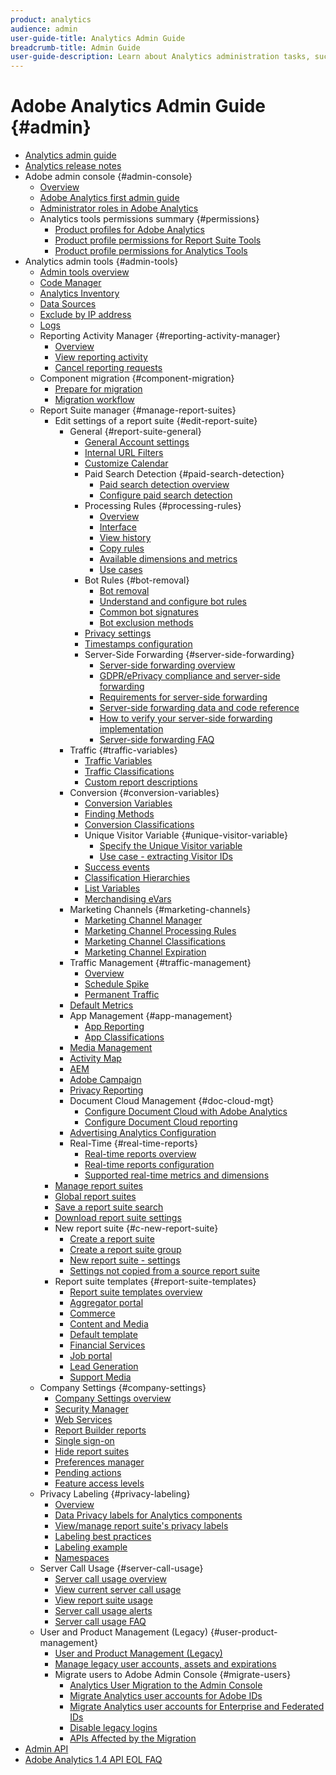 ```yaml
---
product: analytics
audience: admin
user-guide-title: Analytics Admin Guide
breadcrumb-title: Admin Guide
user-guide-description: Learn about Analytics administration tasks, such managing users and products in the Experience Cloud Admin Console, configuring report suites, and more.
---
```


# Adobe Analytics Admin Guide {#admin}

+ [Analytics admin guide](home.md)
+ [Analytics release notes](https://experienceleague.adobe.com/en/docs/analytics/release-notes/latest)
+ Adobe admin console {#admin-console}
  + [Overview](admin-console/home.md)
  + [Adobe Analytics first admin guide](admin-console/first-admin-guide.md)
  + [Administrator roles in Adobe Analytics](admin-console/admin-roles-in-analytics.md)
  + Analytics tools permissions summary {#permissions}
    + [Product profiles for Adobe Analytics](admin-console/permissions/product-profile.md)
    + [Product profile permissions for Report Suite Tools](admin-console/permissions/report-suite-tools.md)
    + [Product profile permissions for Analytics Tools](admin-console/permissions/analytics-tools.md)
+ Analytics admin tools {#admin-tools}
  + [Admin tools overview](tools/c-admin-tools.md)
  + [Code Manager](tools/code-manager-admin.md)
  + [Analytics Inventory](tools/analytics-inventory.md)
  + [Data Sources](tools/data-sources.md)
  + [Exclude by IP address](tools/exclude-ip.md)
  + [Logs](tools/logs.md)
  + Reporting Activity Manager {#reporting-activity-manager}
    + [Overview](tools/reporting-activity-manager/reporting-activity-overview.md)
    + [View reporting activity](tools//reporting-activity-manager/reporting-activity.md)
    + [Cancel reporting requests](tools/reporting-activity-manager/reporting-activity-cancel-requests.md)
  + Component migration {#component-migration}
    + [Prepare for migration](tools/component-migration/prepare-component-migration.md)
    + [Migration workflow](tools/component-migration/component-migration.md)
  + Report Suite manager {#manage-report-suites}
    + Edit settings of a report suite {#edit-report-suite}
      + General {#report-suite-general}
        + [General Account settings](tools/manage-rs/edit-settings/general/general-acct-settings-admin.md)
        + [Internal URL Filters](tools/manage-rs/edit-settings/general/internal-url-filter-admin.md)
        + [Customize Calendar](tools/manage-rs/edit-settings/general/custom-calendar.md)
        + Paid Search Detection {#paid-search-detection}
          + [Paid search detection overview](tools/manage-rs/edit-settings/general/paid-search-detection/paid-search-detection.md)
          + [Configure paid search detection](tools/manage-rs/edit-settings/general/paid-search-detection/t-paid-search-detection.md)
        + Processing Rules {#processing-rules}
          + [Overview](tools/manage-rs/edit-settings/general/processing-rules/pr-overview.md)
          + [Interface](tools/manage-rs/edit-settings/general/processing-rules/pr-interface.md)
          + [View history](tools/manage-rs/edit-settings/general/processing-rules/pr-view-history.md)
          + [Copy rules](tools/manage-rs/edit-settings/general/processing-rules/pr-copy.md)
          + [Available dimensions and metrics](tools/manage-rs/edit-settings/general/processing-rules/pr-variables.md)
          + [Use cases](tools/manage-rs/edit-settings/general/processing-rules/pr-use-cases.md)
        + Bot Rules {#bot-removal}
          + [Bot removal](tools/manage-rs/edit-settings/general/bot-removal/bot-removal.md)
          + [Understand and configure bot rules](tools/manage-rs/edit-settings/general/bot-removal/bot-rules.md)
          + [Common bot signatures](tools/manage-rs/edit-settings/general/bot-removal/bot-signatures.md)
          + [Bot exclusion methods](tools/manage-rs/edit-settings/general/bot-removal/bot-exclusion-methods.md)
        + [Privacy settings](tools/manage-rs/edit-settings/general/privacy-settings.md)
        + [Timestamps configuration](tools/manage-rs/edit-settings/general/timestamp-configuration.md)
        + Server-Side Forwarding {#server-side-forwarding}
          + [Server-side forwarding overview](tools/manage-rs/edit-settings/general/c-server-side-forwarding/ssf.md)
          + [GDPR/ePrivacy compliance and server-side forwarding](tools/manage-rs/edit-settings/general/c-server-side-forwarding/ssf-gdpr.md)
          + [Requirements for server-side forwarding](tools/manage-rs/edit-settings/general/c-server-side-forwarding/ssf-requirements.md)
          + [Server-side forwarding data and code reference](tools/manage-rs/edit-settings/general/c-server-side-forwarding/ssf-reference.md)
          + [How to verify your server-side forwarding implementation](tools/manage-rs/edit-settings/general/c-server-side-forwarding/ssf-verify.md)
          + [Server-side forwarding FAQ](tools/manage-rs/edit-settings/general/c-server-side-forwarding/ssf-faq.md)
      + Traffic {#traffic-variables}
        + [Traffic Variables](tools/manage-rs/edit-settings/c-traffic-variables/traffic-var.md)
        + [Traffic Classifications](tools/manage-rs/edit-settings/c-traffic-variables/traffic-classifications.md)
        + [Custom report descriptions](tools/manage-rs/edit-settings/c-traffic-variables/custom-desc-admin.md)
      + Conversion {#conversion-variables}
        + [Conversion Variables](tools/manage-rs/edit-settings/conversion-var-admin/conversion-var-admin.md)
        + [Finding Methods](tools/manage-rs/edit-settings/conversion-var-admin/finding-methods.md)
        + [Conversion Classifications](tools/manage-rs/edit-settings/conversion-var-admin/conversion-classifications.md)
        + Unique Visitor Variable {#unique-visitor-variable}
          + [Specify the Unique Visitor variable](tools/manage-rs/edit-settings/conversion-var-admin/unique-visitor-variable-admin/t-unique-visitor-variable.md)
          + [Use case - extracting Visitor IDs](tools/manage-rs/edit-settings/conversion-var-admin/unique-visitor-variable-admin/extract-visitorids-usecase.md)
        + [Success events](tools/manage-rs/edit-settings/conversion-var-admin/c-success-events/success-event.md)
        + [Classification Hierarchies](tools/manage-rs/edit-settings/conversion-var-admin/classification-hierarchies.md)
        + [List Variables](tools/manage-rs/edit-settings/conversion-var-admin/list-var-admin.md)
        + [Merchandising eVars](tools/manage-rs/edit-settings/conversion-var-admin/merchandising-evars.md)
      + Marketing Channels {#marketing-channels}
        + [Marketing Channel Manager](tools/manage-rs/edit-settings/marketing-channels/c-channels.md)
        + [Marketing Channel Processing Rules](tools/manage-rs/edit-settings/marketing-channels/c-rules.md)
        + [Marketing Channel Classifications](tools/manage-rs/edit-settings/marketing-channels/classifications-mchannel.md)
        + [Marketing Channel Expiration](tools/manage-rs/edit-settings/marketing-channels/visitor-engagement.md)
      + Traffic Management {#traffic-management}
        + [Overview](tools/manage-rs/edit-settings/c-traffic-management/traffic-management.md)
        + [Schedule Spike](tools/manage-rs/edit-settings/c-traffic-management/t-traffic-schedule-spike.md)
        + [Permanent Traffic](tools/manage-rs/edit-settings/c-traffic-management/t-traffic-permanent.md)  
      + [Default Metrics](tools/manage-rs/edit-settings/default-metrics.md)
      + App Management {#app-management}
        + [App Reporting](tools/manage-rs/edit-settings/app-reporting.md)
        + [App Classifications](tools/manage-rs/edit-settings/app-classifications.md)
      + [Media Management](tools/manage-rs/edit-settings/media-management.md)
      + [Activity Map](tools/manage-rs/edit-settings/activity-map.md)
      + [AEM](tools/manage-rs/edit-settings/adobe-experience-manager.md)
      + [Adobe Campaign](tools/manage-rs/edit-settings/adobe-campaign.md)
      + [Privacy Reporting](tools/manage-rs/edit-settings/privacy-reporting.md)
      + Document Cloud Management {#doc-cloud-mgt}
        + [Configure Document Cloud with Adobe Analytics](tools/manage-rs/edit-settings/document-cloud-mgt.md)
        + [Configure Document Cloud reporting](tools/manage-rs/edit-settings/document-cloud-config.md)
      + [Advertising Analytics Configuration](tools/manage-rs/edit-settings/advertising-analytics-config.md)
      + Real-Time {#real-time-reports}
        + [Real-time reports overview](tools/manage-rs/edit-settings/realtime/realtime.md)
        + [Real-time reports configuration](tools/manage-rs/edit-settings/realtime/t-realtime-admin.md)
        + [Supported real-time metrics and dimensions](tools/manage-rs/edit-settings/realtime/realtime-metrics.md)
    + [Manage report suites](tools/manage-rs/report-suites-admin.md)
    + [Global report suites](tools/manage-rs/rollup-report-suite.md)
    + [Save a report suite search](tools/manage-rs/t-report-suite-saved-search.md)
    + [Download report suite settings](tools/manage-rs/t-download-rs-settings.md)
    + New report suite {#c-new-report-suite}
      + [Create a report suite](tools/manage-rs/new-rs/t-create-a-report-suite.md)
      + [Create a report suite group](tools/manage-rs/new-rs/t-create-rs-group.md)
      + [New report suite - settings](tools/manage-rs/new-rs/new-report-suite.md)
      + [Settings not copied from a source report suite](tools/manage-rs/new-rs/settings-not-copied-from-rs.md)
    + Report suite templates {#report-suite-templates}
      + [Report suite templates overview](tools/manage-rs/rs-templates/report-suite-templates.md)
      + [Aggregator portal](tools/manage-rs/rs-templates/aggregator-portal.md)
      + [Commerce](tools/manage-rs/rs-templates/commerce-admin.md)
      + [Content and Media](tools/manage-rs/rs-templates/content-media.md)
      + [Default template](tools/manage-rs/rs-templates/default-rs-template.md)
      + [Financial Services](tools/manage-rs/rs-templates/financial-services.md)
      + [Job portal](tools/manage-rs/rs-templates/job-portal.md)
      + [Lead Generation](tools/manage-rs/rs-templates/lead-generation.md)
      + [Support Media](tools/manage-rs/rs-templates/support-media.md)
  + Company Settings {#company-settings}
    + [Company Settings overview](tools/company/c-company-settings.md)
    + [Security Manager](tools/company/security-manager.md)
    + [Web Services](tools/company/web-services-admin.md)
    + [Report Builder reports](tools/company/report-builder-reports-admin.md)
    + [Single sign-on](tools/company/single-signon-admin.md)
    + [Hide report suites](tools/company/c-hide-report-suites.md)
    + [Preferences manager](tools/company/preferences-manager.md)
    + [Pending actions](tools/company/pending-actions-admin.md)
    + [Feature access levels](tools/company/feature-access-levels.md)
  + Privacy Labeling {#privacy-labeling}
     + [Overview](tools/privacy-labeling/labeling-overview.md)
     + [Data Privacy labels for Analytics components](tools/privacy-labeling/labels.md)
     + [View/manage report suite's privacy labels](tools/privacy-labeling/view-settings.md)
     + [Labeling best practices](tools/privacy-labeling/best-practices.md)
     + [Labeling example](tools/privacy-labeling/examples.md)
     + [Namespaces](tools/privacy-labeling/namespaces.md)
  + Server Call Usage {#server-call-usage}
    + [Server call usage overview](tools/server-call-usage/overage-overview.md)
    + [View current server call usage](tools/server-call-usage/server-call-usage-dashboard.md)
    + [View report suite usage](tools/server-call-usage/report-suite-usage.md)
    + [Server call usage alerts](tools/server-call-usage/scu-alerts.md)
    + [Server call usage FAQ](tools/server-call-usage/overage-faq.md)
  + User and Product Management (Legacy) {#user-product-management}
    + [User and Product Management (Legacy)](tools/user-management/user-management.md)
    + [Manage legacy user accounts, assets and expirations](tools/user-management/users-assets.md)
    + Migrate users to Adobe Admin Console {#migrate-users}
      + [Analytics User Migration to the Admin Console](tools/user-management/user-migration/c-migration-tool.md)
      + [Migrate Analytics user accounts for Adobe IDs](tools/user-management/user-migration/t-migrate-users.md)
      + [Migrate Analytics user accounts for Enterprise and Federated IDs](tools/user-management/user-migration/migrate-enterprise.md)
      + [Disable legacy logins](tools/user-management/user-migration/t-disable-legacy-login.md)
      + [APIs Affected by the Migration](tools/user-management/user-migration/developer.md)  
+ [Admin API](c-admin-api/c-admin-api.md)
+ [Adobe Analytics 1.4 API EOL FAQ](c-admin-api/c-admin-14-api-eol.md)

